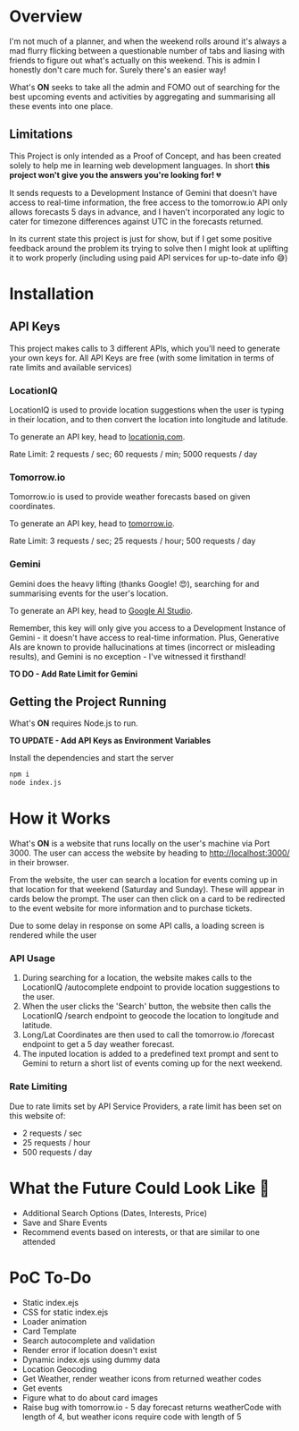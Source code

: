# Overview

I'm not much of a planner, and when the weekend rolls around it's always a mad flurry flicking between a questionable number of tabs and liasing with friends to figure out what's actually on this weekend. This is admin I honestly don't care much for. Surely there's an easier way!

What's **ON** seeks to take all the admin and FOMO out of searching for the best upcoming events and activities by aggregating and summarising all these events into one place.

## Limitations

This Project is only intended as a Proof of Concept, and has been created solely to help me in learning web development languages. In short **this project won't give you the answers you're looking for!** 💔

It sends requests to a Development Instance of Gemini that doesn't have access to real-time information, the free access to the tomorrow.io API only allows forecasts 5 days in advance, and I haven't incorporated any logic to cater for timezone differences against UTC in the forecasts returned.

In its current state this project is just for show, but if I get some positive feedback around the problem its trying to solve then I might look at uplifting it to work properly (including using paid API services for up-to-date info 😅)

# Installation

## API Keys

This project makes calls to 3 different APIs, which you'll need to generate your own keys for. All API Keys are free (with some limitation in terms of rate limits and available services)

### LocationIQ

LocationIQ is used to provide location suggestions when the user is typing in their location, and to then convert the location into longitude and latitude.

To generate an API key, head to [locationiq.com](https://locationiq.com/).

Rate Limit: 2 requests / sec; 60 requests / min; 5000 requests / day

### Tomorrow.io

Tomorrow.io is used to provide weather forecasts based on given coordinates.

To generate an API key, head to [tomorrow.io](https://www.tomorrow.io/).

Rate Limit: 3 requests / sec; 25 requests / hour; 500 requests / day

### Gemini

Gemini does the heavy lifting (thanks Google! 😍), searching for and summarising events for the user's location.

To generate an API key, head to [Google AI Studio](https://aistudio.google.com/).

Remember, this key will only give you access to a Development Instance of Gemini - it doesn't have access to real-time information. Plus, Generative AIs are known to provide hallucinations at times (incorrect or misleading results), and Gemini is no exception - I've witnessed it firsthand!

**TO DO - Add Rate Limit for Gemini**

## Getting the Project Running

What's **ON** requires Node.js to run.

**TO UPDATE - Add API Keys as Environment Variables**

Install the dependencies and start the server

```sh
npm i
node index.js
```

# How it Works

What's **ON** is a website that runs locally on the user's machine via Port 3000. The user can access the website by heading to <http://localhost:3000/> in their browser.

From the website, the user can search a location for events coming up in that location for that weekend (Saturday and Sunday). These will appear in cards below the prompt. The user can then click on a card to be redirected to the event website for more information and to purchase tickets.

Due to some delay in response on some API calls, a loading screen is rendered while the user

### API Usage

1. During searching for a location, the website makes calls to the LocationIQ /autocomplete endpoint to provide location suggestions to the user.
2. When the user clicks the 'Search' button, the website then calls the LocationIQ /search endpoint to geocode the location to longitude and latitude.
3. Long/Lat Coordinates are then used to call the tomorrow.io /forecast endpoint to get a 5 day weather forecast.
4. The inputed location is added to a predefined text prompt and sent to Gemini to return a short list of events coming up for the next weekend.

### Rate Limiting

Due to rate limits set by API Service Providers, a rate limit has been set on this website of:

- 2 requests / sec
- 25 requests / hour
- 500 requests / day

# What the Future Could Look Like 🤖

- Additional Search Options (Dates, Interests, Price)
- Save and Share Events
- Recommend events based on interests, or that are similar to one attended

# PoC To-Do

- Static index.ejs
- CSS for static index.ejs
- Loader animation
- Card Template
- Search autocomplete and validation
- Render error if location doesn't exist
- Dynamic index.ejs using dummy data
- Location Geocoding
- Get Weather, render weather icons from returned weather codes
- Get events
- Figure what to do about card images
- Raise bug with tomorrow.io - 5 day forecast returns weatherCode with length of 4, but weather icons require code with length of 5
